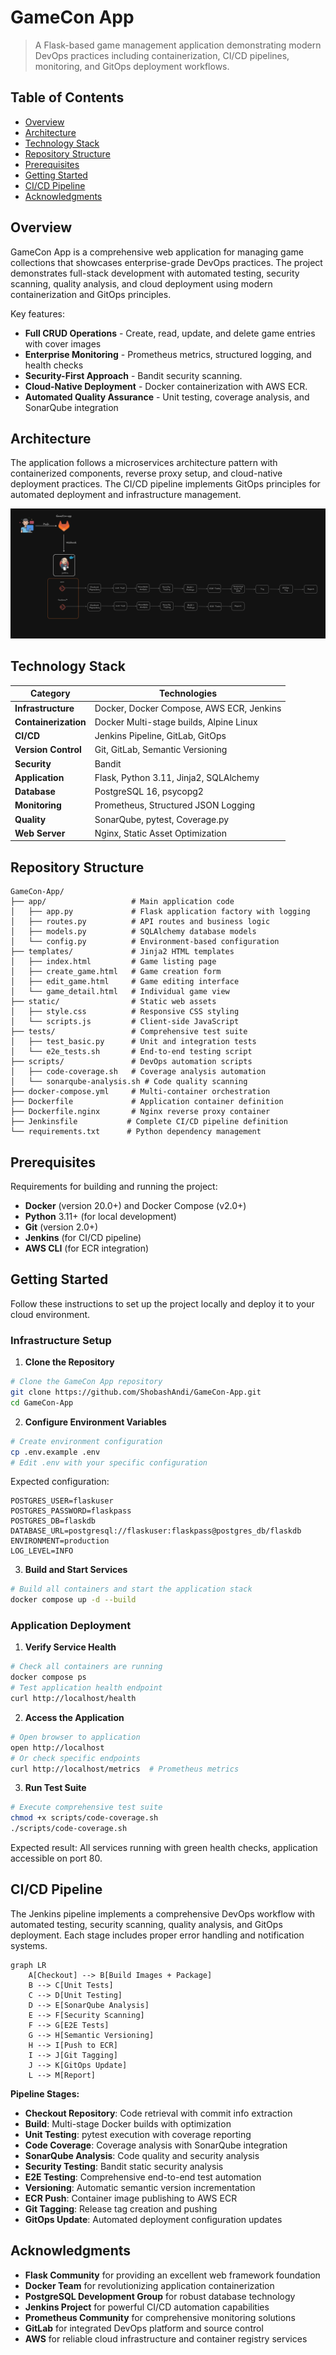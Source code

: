 # GameCon App

> A Flask-based game management application demonstrating modern DevOps practices including containerization, CI/CD pipelines, monitoring, and GitOps deployment workflows.

## Table of Contents

- [Overview](#overview)
- [Architecture](#architecture)
- [Technology Stack](#technology-stack)
- [Repository Structure](#repository-structure)
- [Prerequisites](#prerequisites)
- [Getting Started](#getting-started)
- [CI/CD Pipeline](#cicd-pipeline)
- [Acknowledgments](#acknowledgments)

## Overview

GameCon App is a comprehensive web application for managing game collections that showcases enterprise-grade DevOps practices. The project demonstrates full-stack development with automated testing, security scanning, quality analysis, and cloud deployment using modern containerization and GitOps principles.

Key features:

- **Full CRUD Operations** - Create, read, update, and delete game entries with cover images
- **Enterprise Monitoring** - Prometheus metrics, structured logging, and health checks
- **Security-First Approach** - Bandit security scanning.
- **Cloud-Native Deployment** - Docker containerization with AWS ECR.
- **Automated Quality Assurance** - Unit testing, coverage analysis, and SonarQube integration

## Architecture

The application follows a microservices architecture pattern with containerized components, reverse proxy setup, and cloud-native deployment practices. The CI/CD pipeline implements GitOps principles for automated deployment and infrastructure management.


![Architecture](architecture/CI-Flow.png)
 

## Technology Stack

| Category             | Technologies   |
| -------------------- | -------------- |
| **Infrastructure**   | Docker, Docker Compose, AWS ECR, Jenkins |
| **Containerization** | Docker Multi-stage builds, Alpine Linux |
| **CI/CD**            | Jenkins Pipeline, GitLab, GitOps |
| **Version Control**  | Git, GitLab, Semantic Versioning |
| **Security**         | Bandit|
| **Application**      | Flask, Python 3.11, Jinja2, SQLAlchemy |
| **Database**         | PostgreSQL 16, psycopg2 |
| **Monitoring**       | Prometheus, Structured JSON Logging |
| **Quality**          | SonarQube, pytest, Coverage.py |
| **Web Server**       | Nginx, Static Asset Optimization |

## Repository Structure

```
GameCon-App/
├── app/                   # Main application code
│   ├── app.py             # Flask application factory with logging
│   ├── routes.py          # API routes and business logic
│   ├── models.py          # SQLAlchemy database models
│   └── config.py          # Environment-based configuration
├── templates/             # Jinja2 HTML templates
│   ├── index.html         # Game listing page
│   ├── create_game.html   # Game creation form
│   ├── edit_game.html     # Game editing interface
│   └── game_detail.html   # Individual game view
├── static/                # Static web assets
│   ├── style.css          # Responsive CSS styling
│   └── scripts.js         # Client-side JavaScript
├── tests/                 # Comprehensive test suite
│   ├── test_basic.py      # Unit and integration tests
│   └── e2e_tests.sh       # End-to-end testing script
├── scripts/               # DevOps automation scripts
│   ├── code-coverage.sh   # Coverage analysis automation
│   └── sonarqube-analysis.sh # Code quality scanning
├── docker-compose.yml     # Multi-container orchestration
├── Dockerfile             # Application container definition
├── Dockerfile.nginx       # Nginx reverse proxy container
├── Jenkinsfile           # Complete CI/CD pipeline definition
└── requirements.txt      # Python dependency management
```

## Prerequisites

Requirements for building and running the project:

- **Docker** (version 20.0+) and Docker Compose (v2.0+)
- **Python** 3.11+ (for local development)
- **Git** (version 2.0+)
- **Jenkins** (for CI/CD pipeline)
- **AWS CLI** (for ECR integration)

## Getting Started

Follow these instructions to set up the project locally and deploy it to your cloud environment.

### Infrastructure Setup

1. **Clone the Repository**

```bash
# Clone the GameCon App repository
git clone https://github.com/ShobashAndi/GameCon-App.git
cd GameCon-App
```

2. **Configure Environment Variables**

```bash
# Create environment configuration
cp .env.example .env
# Edit .env with your specific configuration
```

Expected configuration:

```env
POSTGRES_USER=flaskuser
POSTGRES_PASSWORD=flaskpass
POSTGRES_DB=flaskdb
DATABASE_URL=postgresql://flaskuser:flaskpass@postgres_db/flaskdb
ENVIRONMENT=production
LOG_LEVEL=INFO
```

3. **Build and Start Services**

```bash
# Build all containers and start the application stack
docker compose up -d --build
```

### Application Deployment

1. **Verify Service Health**

```bash
# Check all containers are running
docker compose ps
# Test application health endpoint
curl http://localhost/health
```

2. **Access the Application**

```bash
# Open browser to application
open http://localhost
# Or check specific endpoints
curl http://localhost/metrics  # Prometheus metrics
```

3. **Run Test Suite**

```bash
# Execute comprehensive test suite
chmod +x scripts/code-coverage.sh
./scripts/code-coverage.sh
```

Expected result: All services running with green health checks, application accessible on port 80.

## CI/CD Pipeline

The Jenkins pipeline implements a comprehensive DevOps workflow with automated testing, security scanning, quality analysis, and GitOps deployment. Each stage includes proper error handling and notification systems.

```mermaid
graph LR
    A[Checkout] --> B[Build Images + Package]
    B --> C[Unit Tests]
    C --> D[Unit Testing]
    D --> E[SonarQube Analysis]
    E --> F[Security Scanning]
    F --> G[E2E Tests]
    G --> H[Semantic Versioning]
    H --> I[Push to ECR]
    I --> J[Git Tagging]
    J --> K[GitOps Update]
    L --> M[Report]
```

**Pipeline Stages:**
- **Checkout Repository**: Code retrieval with commit info extraction
- **Build**: Multi-stage Docker builds with optimization
- **Unit Testing**: pytest execution with coverage reporting
- **Code Coverage**: Coverage analysis with SonarQube integration
- **SonarQube Analysis**: Code quality and security analysis
- **Security Testing**: Bandit static security analysis
- **E2E Testing**: Comprehensive end-to-end test automation
- **Versioning**: Automatic semantic version incrementation
- **ECR Push**: Container image publishing to AWS ECR
- **Git Tagging**: Release tag creation and pushing
- **GitOps Update**: Automated deployment configuration updates

## Acknowledgments

- **Flask Community** for providing an excellent web framework foundation
- **Docker Team** for revolutionizing application containerization
- **PostgreSQL Development Group** for robust database technology
- **Jenkins Project** for powerful CI/CD automation capabilities
- **Prometheus Community** for comprehensive monitoring solutions
- **GitLab** for integrated DevOps platform and source control
- **AWS** for reliable cloud infrastructure and container registry services